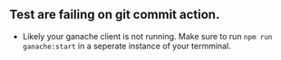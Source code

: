 ## Test are failing on git commit action.
- Likely your ganache client is not running. Make sure to run ``npm run ganache:start`` in a seperate instance of your termminal.

